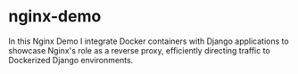 # nginx-demo
In this Nginx Demo I integrate Docker containers with Django applications to showcase Nginx's role as a reverse proxy, efficiently directing traffic to Dockerized Django environments. 
